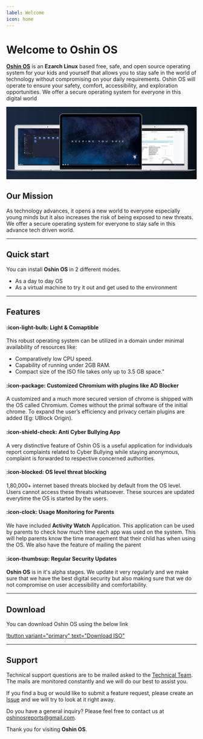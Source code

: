 ```yaml
---
label: Welcome
icon: home
---
```

# Welcome to Oshin OS

**[Oshin OS](https://oshinos.org)** is an **Ezarch Linux** based free, safe, and open source operating system for your kids and yourself that allows you to stay safe in the world of technology without compromising on your daily requirements. Oshin OS will operate to ensure your safety, comfort, accessibility, and exploration opportunities. We offer a secure operating system for everyone in this digital world

![](static/oshin-readme-laptops.png)


## Our Mission

As technology advances, it opens a new world to everyone especially young minds but it also increases the risk of being exposed to new threats. We offer a secure operating system for everyone to stay safe in this advance tech driven world.

---

## Quick start

You can install **Oshin OS** in 2 different modes.

- As a day to day OS
- As a virtual machine to try it out and get used to the environment

---

## Features

#### :icon-light-bulb: Light & Comaptible 

This robust operating system can be utilized in a domain under minimal availability of resources like:
- Comparatively low CPU speed.
- Capability of running under 2GB RAM.
- Compact size of the ISO file takes only up to 3.5 GB space."

#### :icon-package: Customized Chromium with plugins like AD Blocker

A customized and a much more secured version of chrome is shipped with the OS called Chromium. Comes without the primal software of the initial chrome. To expand the user’s efficiency and privacy certain plugins are added (Eg: UBlock Origin).

#### :icon-shield-check: Anti Cyber Bullying App

A very distinctive feature of Oshin OS is a useful application for individuals report complaints related to Cyber Bullying while staying anonymous, complaint is forwarded to respective concerned authorities.

#### :icon-blocked: OS level threat blocking

1,80,000+ internet based threats blocked by default from the OS level. Users cannot access these threats whatsoever. These sources are updated everytime the OS is started by the users.

#### :icon-clock: Usage Monitoring for Parents

We have included **Activity Watch** Application. This application can be used by parents to check how much time each app was used on the system. This will help parents know the time management that their child has when using the OS. We also have the feature of mailing the parent 

#### :icon-thumbsup: Regular Security Updates

**Oshin OS** is in it's alpha stages. We update it very regularly and we make sure that we have the best digital security but also making sure that we do not compromise on user accessibility and comfortability.

---
## Download 

You can download Oshin OS using the below link

[!button variant="primary" text="Download ISO"](https://drive.google.com/file/d/1BCe1Bp9xPqtENO_rANVJYfAT5Kx0AJ0y/view?usp=sharing)


---

## Support

Technical support questions are to be mailed asked to the [Technical Team](mailto:oshinosreports@gmail.com). The mails are monitored constantly and we will do our best to assist you.

If you find a bug or would like to submit a feature request, please create an [Issue](https://github.com/Oshin-OS-Official/oshin-iso/issues) and we will try to look at it right away.

Do you have a general inquiry? Please feel free to contact us at oshinosreports@gmail.com.

Thank you for visiting **Oshin OS**.
